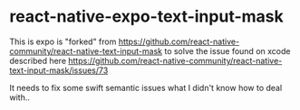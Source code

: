 # react-native-expo-text-input-mask
This is expo is "forked" from https://github.com/react-native-community/react-native-text-input-mask to solve the issue found on xcode described here https://github.com/react-native-community/react-native-text-input-mask/issues/73

It needs to fix some swift semantic issues what I didn't know how to deal with..
